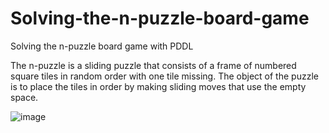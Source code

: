 # Solving-the-n-puzzle-board-game
Solving the n-puzzle board game with PDDL

The n-puzzle is a sliding puzzle that consists of a frame of numbered square tiles in random order with one tile missing. The object of the puzzle is to place
the tiles in order by making sliding moves that use the empty space.

![image](https://user-images.githubusercontent.com/26629624/86937343-6b913400-c13f-11ea-870c-767be35ecd01.png)
